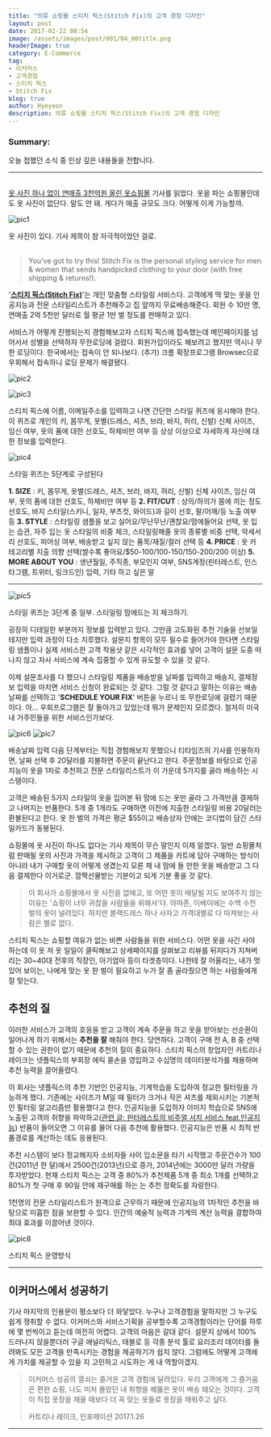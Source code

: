 ```yaml
---
title: "의류 쇼핑몰 스티치 픽스(Stitch Fix)의 고객 경험 디자인"
layout: post
date: 2017-02-22 08:54
image: /assets/images/post/001/04_00title.png
headerImage: true
category: E-Commerce
tag:
- 이커머스
- 고객경험
- 스티치 픽스
- Stitch Fix
blog: true
author: Hyeyeon
description: 의류 쇼핑몰 스티치 픽스(Stitch Fix)의 고객 경험 디자인
---
```


### Summary:

오늘 접했던 소식 중 인상 깊은 내용들을 전합니다.

---

##

[옷 사진 하나 없이 연매출 3천억원 올린 옷쇼핑몰](http://m.post.naver.com/viewer/postView.nhn?volumeNo=6384707&memberNo=17369166) 기사를 읽었다. 옷을 파는 쇼핑몰인데도 옷 사진이 없단다. 말도 안 돼. 게다가 매출 규모도 크다. 어떻게 이게 가능할까.

![pic1](/assets/images/post/001/78_01.png)
<figcaption class="caption">옷 사진이 있다. 기사 제목이 참 자극적이었던 걸로.</figcaption>

<br>

> You've got to try this! Stitch Fix is the personal styling service for men & women that sends handpicked clothing to your door (with free shipping & returns!).

'**[스티치 픽스(Stitch Fix)](https://www.stitchfix.com/)**'는 개인 맞춤형 스타일링 서비스다. 고객에게 딱 맞는 옷을 인공지능과 전문 스타일리스트가 추천해주고 집 앞까지 무료배송해준다. 회원 수 10만 명, 연매출 2억 5천만 달러로 월 평균 1만 벌 정도를 판매하고 있다.

서비스가 어떻게 진행되는지 경험해보고자 스티치 픽스에 접속했는데 메인페이지를 넘어서서 성별을 선택하자 무한로딩에 걸렸다. 회원가입이라도 해보려고 했지만 역시나 무한 로딩이다. 한국에서는 접속이 안 되나보다. (추가) 크롬 확장프로그램 Browsec으로 우회해서 접속하니 로딩 문제가 해결됐다.

![pic2](/assets/images/post/001/78_02.png)

![pic3](/assets/images/post/001/78_03.png)

스티치 픽스에 이름, 이메일주소를 입력하고 나면 간단한 스타일 퀴즈에 응시해야 한다. 이 퀴즈로 개인의 키, 몸무게, 옷별(드레스, 셔츠, 브라, 바지, 허리, 신발) 신체 사이즈, 임신 여부, 옷의 품에 대한 선호도, 하체비만 여부 등 상상 이상으로 자세하게 자신에 대한 정보를 입력한다.

![pic4](/assets/images/post/001/78_04.png)
<figcaption class="caption">스타일 퀴즈는 5단계로 구성된다</figcaption>

**1. SIZE** : 키, 몸무게, 옷별(드레스, 셔츠, 브라, 바지, 허리, 신발) 신체 사이즈, 임신 여부, 옷의 품에 대한 선호도, 하체비만 여부 등
**2. FIT/CUT** : 상의/하의가 몸에 끼는 정도 선호도, 바지 스타일(스키니, 일자, 부츠컷, 와이드)과 길이 선호, 팔/어깨/등 노출 여부 등
**3. STYLE** : 스타일링 샘플을 보고 실어요/무난무난/괜찮요/맘에들어요 선택, 옷 입는 습관, 자주 입는 옷 스타일의 비중 체크, 스타일링해줄 옷의 종류별 비중 선택, 악세서리 선호도, 피어싱 여부, 배송받고 싶지 않는 품목/재질/컬러 선택 등
**4. PRICE** : 옷 카테고리별 지출 의향 선택(쌀수록 좋아요/$50-100/100-150/150-200/200 이상)
**5. MORE ABOUT YOU** : 생년월일, 주직종, 부모인지 여부, SNS계정(핀터레스트, 인스타그램, 트위터, 링크드인) 입력, 기타 하고 싶은 말

****

![pic5](/assets/images/post/001/78_05.png)
<figcaption class="caption">스타일 퀴즈는 3단계 중 일부. 스타일링 맘에드는 지 체크하기.</figcaption>

굉장히 디테일한 부분까지 정보를 입력받고 있다. 그만큼 고도화된 추천 기술을 선보일테지만 입력 과정이 다소 지루했다. 설문지 항목이 모두 필수로 들어가야 한다면 스타일링 샘플이나 실제 서비스한 고객 착용샷 같은 시각적인 효과를 넣어 고객이 설문 도중 떠나지 않고 자사 서비스에 계속 집중할 수 있게 유도할 수 있을 것 같다.

이제 설문조사를 다 했으니 스타일링 제품을 배송받을 날짜를 입력하고 배송지, 결제정보 입력을 마치면 서비스 신청이 완료되는 것 같다. 그럴 것 같다고 말하는 이유는 배송날짜를 선택하고 '**SCHEDULE YOUR FIX**' 버튼을 누르니 또 무한로딩에 걸렸기 때문이다. 아... 우회프로그램은 잘 돌아가고 있었는데 뭐가 문제인지 모르겠다. 철저히 미국 내 거주민들을 위한 서비스인가보다.

![pic6](/assets/images/post/001/78_06.png)
![pic7](/assets/images/post/001/78_07.png)

배송날짜 입력 다음 단계부터는 직접 경험해보지 못했으니 티타임즈의 기사를 인용하자면, 날짜 선택 후 20달러를 지불하면 주문이 끝난다고 한다. 주문정보를 바탕으로 인공지능이 옷을 1차로 추천하고 전문 스타일리스트가 이 가운데 5가지를 골라 배송하는 시스템이다.

고객은 배송된 5가지 스타일의 옷을 입어본 뒤 맘에 드는 옷만 골라 그 가격만큼 결제하고 나머지는 반품한다. 5개 중 1개라도 구매하면 이전에 지출한 스타일링 비용 20달러는 환불된다고 한다. 옷 한 벌의 가격은 평균 $55이고 배송상자 안에는 코디법이 담긴 스타일카드가 동봉된다.

쇼핑몰에 옷 사진이 하나도 없다는 기사 제목이 무슨 말인지 이제 알겠다. 일반 쇼핑몰처럼 판매될 옷의 사진과 가격을 제시하고 고객이 그 제품을 카트에 담아 구매하는 방식이 아니라 내가 구매할 옷이 어떻게 생겼는지 모른 채 내 맘에 들 만한 옷을 배송받고 그 다음 결제한다 이거로군. 깜짝선물받는 기분이고 되게 기분 좋을 것 같다.

> 이 회사가 쇼핑몰에서 옷 사진을 없애고, 또 어떤 옷이 배달될 지도 보여주지 않는 이유는 '쇼핑이 너무 귀찮을 사람들을 위해서'다. 아마존, 이베이에는 수백 수천 벌의 옷이 널려있다. 하지만 블랙드레스 하나 사자고 가격대별로 다 따져보는 사람은 별로 없다.

스티치 픽스는 쇼핑할 여유가 없는 바쁜 사람들을 위한 서비스다. 어떤 옷을 사긴 사야 하는데 이 옷 저 옷 일일이 클릭해보고 상세페이지를 살펴보고 리뷰를 뒤지다가 지쳐버리는 30~40대 전후의 직장인, 아기엄마 등이 타겟층이다. 나한테 잘 어울리는, 내가 멋있어 보이는, 나에게 맞는 옷 한 벌이 필요하고 누가 잘 좀 골라줬으면 하는 사람들에게 잘 맞는다.

## 추천의 질

이러한 서비스가 고객의 호응을 받고 고객이 계속 주문을 하고 옷을 받아보는 선순환이 일어나게 하기 위해서는 **추천을 잘** 해줘야 한다. 당연하다. 고객이 구매 전 A, B 중 선택할 수 있는 권한이 없기 때문에 추천의 질이 중요하다. 스티치 픽스의 창업자인 카트리나 레이크는 넷플릭스의 부회장 에릭 콜손을 영입하고 수십명의 데이터분석가를 채용하며 추천 능력을 끌어올렸다.

이 회사는 넷플릭스의 추천 기반인 인공지능, 기계학습을 도입하여 정교한 필터링을 가능하게 했다. 기존에는 사이즈가 M일 때 필터가 크거나 작은 셔츠를 제외시키는 기본적인 필터링 알고리즘만 활용했다고 한다. 인공지능을 도입하자 이미지 학습으로 SNS에 노출된 고객의 취향을 파악하고([관련 글: 핀터레스트의 비주얼 서치 서비스 feat.인공지능](https://imyeonn.github.io/e-commerce/58/)) 반품이 들어오면 그 이유를 물어 다음 추천에 활용했다. 인공지능은 반품 시 최적 반품경로를 계산하는 데도 응용된다.

추천 시스템이 보다 정교해지자 소비자들 사이 입소문을 타기 시작했고 주문건수가 100건(2011년 한 달)에서 2500건(2013년)으로 증가, 2014년에는 3000만 달러 가량을 투자받았다. 현재 스티치 픽스는 고객 중 80%가 추천제품 5개 중 최소 1개를 선택하고 80%가 첫 구매 후 90일 안에 재구매를 하는 는 추천 정확도를 자랑한다.

1천명의 전문 스타일리스트가 원격으로 근무하기 때문에 인공지능의 1차적인 추천을 바탕으로 미흡한 점을 보완할 수 있다. 인간의 예술적 능력과 기계의 계산 능력을 결합하여 최대 효과를 이끌어낸 것이다.

![pic8](/assets/images/post/001/78_08.png)
<figcaption class="caption">스티치 픽스 운영방식</figcaption>

---

## 이커머스에서 성공하기

기사 마지막의 인용문이 평소보다 더 와닿았다. 누구나 고객경험을 말하지만 그 누구도 쉽게 쟁취할 수 없다. 이커머스와 서비스기획을 공부할수록 고객경험이라는 단어를 하루에 몇 번씩이고 듣는데 여전히 어렵다. 고객의 마음은 갈대 같다. 설문지 상에서 100% 드러나지 않을뿐더러 구글 애널리틱스, 태블로 등 각종 분석 툴로 요리조리 데이터를 돌려봐도 모든 고객을 만족시키는 경험을 제공하기가 쉽지 않다. 그럼에도 어떻게 고객에게 가치를 제공할 수 있을 지 고민하고 시도하는 게 내 역할이겠지.

> 이커머스 성공의 열쇠는 즐거운 고객 경험에 달려있다. 우리 고객에게 그 즐거움은 편한 쇼핑, 나도 미처 몰랐던 내 취향을 꿰뚫은 옷이 배송 돼오는 것이다. 고객이 직접 옷장을 채울 때보다 더 꼭 맞는 옷들로 옷장을 채워주고 싶다.
>
> 카트리나 레이크, 인포메이션 2017.1.26

---
